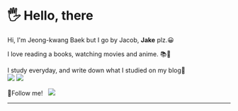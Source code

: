 <h1>🖐 Hello, there</h1>

<p>
 Hi, I'm Jeong-kwang Baek but I go by Jacob, <b>Jake</b> plz.😀
</p>
<p>
 I love reading a books, watching movies and anime. 📚🎥
</p>
<p>
 I study everyday, and write down what I studied on my blog🎯<br/>
<a href="https://velog.io/@jaykaybaek" target="_blank"><img src="https://img.shields.io/badge/korBlog-CD313A?style=flat-square&logo=Blogger&logoColor=white"/></a>
<a href="https://jaykaybaek.github.io" target="_blank"><img src="https://img.shields.io/badge/engBlog-0047A0?style=flat-square&logo=Blogger&logoColor=white"/></a>
</p>
🎈Follow me!&nbsp&nbsp
<a href="mailto:jaykaybaek@gmail.com"><img src="https://img.shields.io/badge/jaykaybaek@gmail.com-EA4335?style=flat-square&logo=Gmail&logoColor=white&link=mailto:jaykaybaek@gmail.com"/></a>
<hr/>
